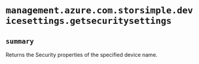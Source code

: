 # `management.azure.com.storsimple.devicesettings.getsecuritysettings`

## `summary`
Returns the Security properties of the specified device name.


